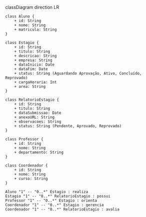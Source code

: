 classDiagram
    direction LR

    class Aluno {
        + id: String
        + nome: String
        + matricula: String
    }

    class Estagio {
        + id: String
        + titulo: String
        + descricao: String
        + empresa: String
        + dataInicio: Date
        + dataFim: Date
        + status: String (Aguardando Aprovação, Ativo, Concluído, Reprovado)
        + cargaHoraria: Int
        + area: String
    }

    class RelatorioEstagio {
        + id: String
        + titulo: String
        + dataSubmissao: Date
        + anexoURL: String
        + observacoes: String
        + status: String (Pendente, Aprovado, Reprovado)
    }

    class Professor {
        + id: String
        + nome: String
        + departamento: String
    }

    class Coordenador {
        + id: String
        + nome: String
        + curso: String
    }

    Aluno "1" -- "0..*" Estagio : realiza
    Estagio "1" -- "0..*" RelatorioEstagio : possui
    Professor "1" -- "0..*" Estagio : orienta
    Coordenador "1" -- "0..*" Estagio : gerencia
    Coordenador "1" -- "0..*" RelatorioEstagio : avalia
